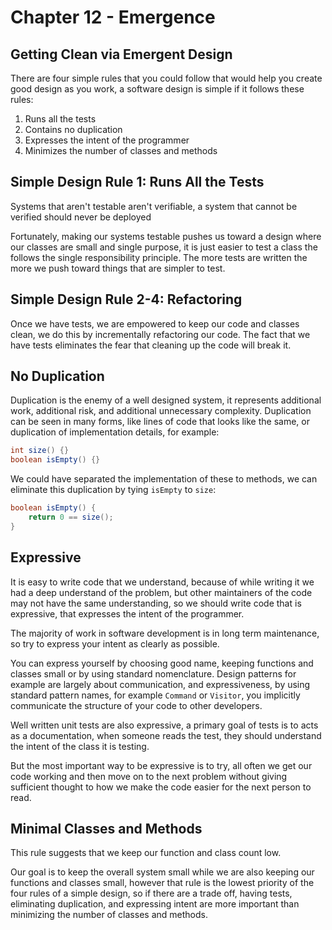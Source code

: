 # Chapter 12 - Emergence

## Getting Clean via Emergent Design

There are four simple rules that you could follow that would help you create good design as you work, a software design is simple if it follows these rules:

1. Runs all the tests
2. Contains no duplication
3. Expresses the intent of the programmer
4. Minimizes the number of classes and methods

## Simple Design Rule 1: Runs All the Tests

Systems that aren't testable aren't verifiable, a system that cannot be verified should never be deployed

Fortunately, making our systems testable pushes us toward a design where our classes are small and single purpose, it is just easier to test a class the follows the single responsibility principle. The more tests are written the more we push toward things that are simpler to test.

## Simple Design Rule 2-4: Refactoring

Once we have tests, we are empowered to keep our code and classes clean, we do this by incrementally refactoring our code. The fact that we have tests eliminates the fear that cleaning up the code will break it.

## No Duplication

Duplication is the enemy of a well designed system, it represents additional work, additional risk, and additional unnecessary complexity. Duplication can be seen in many forms, like lines of code that looks like the same, or duplication of implementation details, for example:

```java
int size() {}
boolean isEmpty() {}
```

We could have separated the implementation of these to methods, we can eliminate this duplication by tying `isEmpty` to `size`:

```java
boolean isEmpty() {
    return 0 == size();
}
```

## Expressive

It is easy to write code that we understand, because of while writing it we had a deep understand of the problem, but other maintainers of the code may not have the same understanding, so we should write code that is expressive, that expresses the intent of the programmer.

The majority of work in software development is in long term maintenance, so try to express your intent as clearly as possible.

You can express yourself by choosing good name, keeping functions and classes small or by using standard nomenclature. Design patterns for example are largely about communication, and expressiveness, by using standard pattern names, for example `Command` or `Visitor`, you implicitly communicate the structure of your code to other developers.

Well written unit tests are also expressive, a primary goal of tests is to acts as a documentation, when someone reads the test, they should understand the intent of the class it is testing.

But the most important way to be expressive is to try, all often we get our code working and then move on to the next problem without giving sufficient thought to how we make the code easier for the next person to read.

## Minimal Classes and Methods

This rule suggests that we keep our function and class count low.

Our goal is to keep the overall system small while we are also keeping our functions and classes small, however that rule is the lowest priority of the four rules of a simple design, so if there are a trade off, having tests, eliminating duplication, and expressing intent are more important than minimizing the number of classes and methods.
